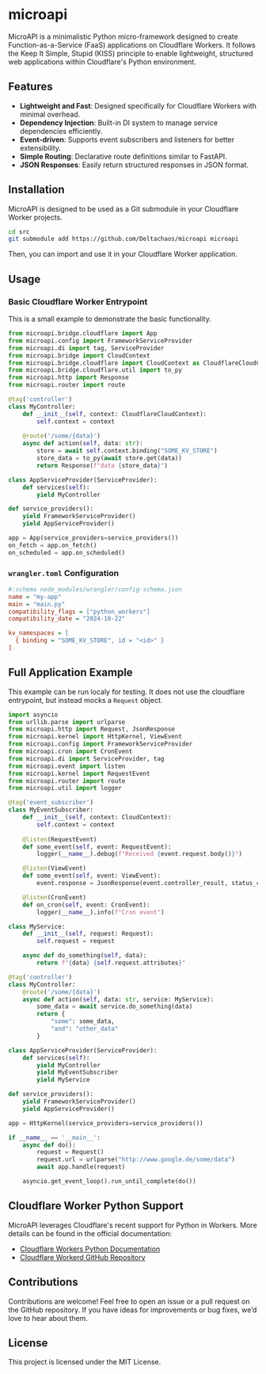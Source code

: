 # microapi

MicroAPI is a minimalistic Python micro-framework designed to create Function-as-a-Service (FaaS) applications on Cloudflare Workers. It follows the Keep It Simple, Stupid (KISS) principle to enable lightweight, structured web applications within Cloudflare's Python environment.

## Features

- **Lightweight and Fast**: Designed specifically for Cloudflare Workers with minimal overhead.
- **Dependency Injection**: Built-in DI system to manage service dependencies efficiently.
- **Event-driven**: Supports event subscribers and listeners for better extensibility.
- **Simple Routing**: Declarative route definitions similar to FastAPI.
- **JSON Responses**: Easily return structured responses in JSON format.

## Installation

MicroAPI is designed to be used as a Git submodule in your Cloudflare Worker projects.

```sh
cd src
git submodule add https://github.com/Deltachaos/microapi microapi
```

Then, you can import and use it in your Cloudflare Worker application.

## Usage

### Basic Cloudflare Worker Entrypoint

This is a small example to demonstrate the basic functionality.

```python
from microapi.bridge.cloudflare import App
from microapi.config import FrameworkServiceProvider
from microapi.di import tag, ServiceProvider
from microapi.bridge import CloudContext
from microapi.bridge.cloudflare import CloudContext as CloudflareCloudContext
from microapi.bridge.cloudflare.util import to_py
from microapi.http import Response
from microapi.router import route

@tag('controller')
class MyController:
    def __init__(self, context: CloudflareCloudContext):
        self.context = context
    
    @route('/some/{data}')
    async def action(self, data: str):
        store = await self.context.binding("SOME_KV_STORE")
        store_data = to_py(await store.get(data))
        return Response(f"data {store_data}")

class AppServiceProvider(ServiceProvider):
    def services(self):
        yield MyController

def service_providers():
    yield FrameworkServiceProvider()
    yield AppServiceProvider()

app = App(service_providers=service_providers())
on_fetch = app.on_fetch()
on_scheduled = app.on_scheduled()
```

### `wrangler.toml` Configuration

```ini
#:schema node_modules/wrangler/config-schema.json
name = "my-app"
main = "main.py"
compatibility_flags = ["python_workers"]
compatibility_date = "2024-10-22"

kv_namespaces = [
  { binding = "SOME_KV_STORE", id = "<id>" }
]
```

## Full Application Example

This example can be run localy for testing. It does not use the cloudflare entrypoint, but instead mocks a `Request` object.

```python
import asyncio
from urllib.parse import urlparse
from microapi.http import Request, JsonResponse
from microapi.kernel import HttpKernel, ViewEvent
from microapi.config import FrameworkServiceProvider
from microapi.cron import CronEvent
from microapi.di import ServiceProvider, tag
from microapi.event import listen
from microapi.kernel import RequestEvent
from microapi.router import route
from microapi.util import logger

@tag('event_subscriber')
class MyEventSubscriber:
    def __init__(self, context: CloudContext):
        self.context = context
    
    @listen(RequestEvent)
    def some_event(self, event: RequestEvent):
        logger(__name__).debug(f"Received {event.request.body()}")

    @listen(ViewEvent)
    def some_event(self, event: ViewEvent):
        event.response = JsonResponse(event.controller_result, status_code=400, headers={"X-Some-Header": "value"})

    @listen(CronEvent)
    def on_cron(self, event: CronEvent):
        logger(__name__).info(f"Cron event")

class MyService:
    def __init__(self, request: Request):
        self.request = request

    async def do_something(self, data):
        return f"{data} {self.request.attributes}"

@tag('controller')
class MyController:
    @route('/some/{data}')
    async def action(self, data: str, service: MyService):
        some_data = await service.do_something(data)
        return {
            "some": some_data,
            "and": "other_data"
        }

class AppServiceProvider(ServiceProvider):
    def services(self):
        yield MyController
        yield MyEventSubscriber
        yield MyService

def service_providers():
    yield FrameworkServiceProvider()
    yield AppServiceProvider()

app = HttpKernel(service_providers=service_providers())

if __name__ == '__main__':
    async def do():
        request = Request()
        request.url = urlparse("http://www.google.de/some/data")
        await app.handle(request)

    asyncio.get_event_loop().run_until_complete(do())
```

## Cloudflare Worker Python Support

MicroAPI leverages Cloudflare's recent support for Python in Workers. More details can be found in the official documentation:

- [Cloudflare Workers Python Documentation](https://developers.cloudflare.com/workers/languages/python/)
- [Cloudflare Workerd GitHub Repository](https://github.com/cloudflare/workerd)

## Contributions

Contributions are welcome! Feel free to open an issue or a pull request on the GitHub repository. If you have ideas for improvements or bug fixes, we’d love to hear about them.

## License

This project is licensed under the MIT License.
